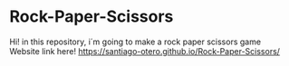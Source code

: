 # Rock-Paper-Scissors
Hi! in this repository, i´m going to make a rock paper scissors game <br>
Website link here!  https://santiago-otero.github.io/Rock-Paper-Scissors/
